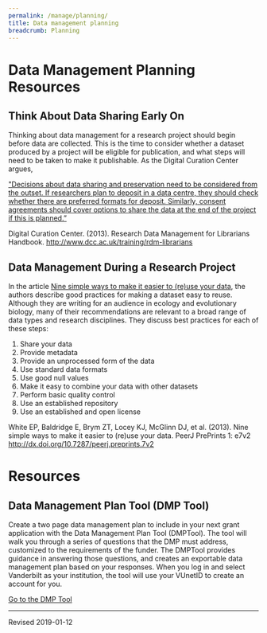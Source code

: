 ```yaml
---
permalink: /manage/planning/
title: Data management planning
breadcrumb: Planning
---
```


# Data Management Planning Resources

## Think About Data Sharing Early On

Thinking about data management for a research project should begin before data are collected.  This is the time to consider whether a dataset produced by a project will be eligible for publication, and what steps will need to be taken to make it publishable.  As the Digital Curation Center argues, 

["Decisions about data sharing and preservation need to be considered from the outset. If researchers plan to deposit in a data centre, they should check whether there are preferred formats for deposit. Similarly, consent agreements should cover options to share the data at the end of the project if this is planned.”](http://www.dcc.ac.uk/training/rdm-librarians)

Digital Curation Center. (2013).  Research Data Management for Librarians Handbook. <http://www.dcc.ac.uk/training/rdm-librarians>

## Data Management During a Research Project

In the article [Nine simple ways to make it easier to (re)use your data](https://peerj.com/preprints/7.pdf), the authors describe good practices for making a dataset easy to reuse.  Although they are writing for an audience in ecology and evolutionary biology, many of their recommendations are relevant to a broad range of data types and research disciplines.  They discuss best practices for each of these steps:

1. Share your data
2. Provide metadata
3. Provide an unprocessed form of the data
4. Use standard data formats
5. Use good null values 
6. Make it easy to combine your data with other datasets
7. Perform basic quality control
8. Use an established repository
9. Use an established and open license

White EP, Baldridge E, Brym ZT, Locey KJ, McGlinn DJ, et al. (2013). Nine simple ways to make it easier to (re)use your data. PeerJ PrePrints 1: e7v2 <http://dx.doi.org/10.7287/peerj.preprints.7v2>

# Resources

## Data Management Plan Tool (DMP Tool)

Create a two page data management plan to include in your next grant application with the Data Management Plan Tool (DMPTool). The tool will walk you through a series of questions that the DMP must address, customized to the requirements of the funder. The DMPTool provides guidance in answering those questions, and creates an exportable data management plan based on your responses.  When you log in and select Vanderbilt as your institution, the tool will use your VUnetID to create an account for you.

[Go to the DMP Tool](https://dmptool.org/)

----
Revised 2019-01-12
